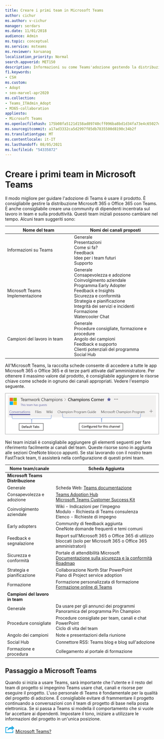 ```yaml
---
title: Creare i primi team in Microsoft Teams
author: cichur
ms.author: v-cichur
manager: serdars
ms.date: 11/01/2018
audience: Admin
ms.topic: conceptual
ms.service: msteams
ms.reviewer: karuanag
localization_priority: Normal
search.appverid: MET150
description: Informazioni su come Teams'adozione gestendo la distribuzione di Microsoft 365 o Office 365 con Teams, incluso come aggiungere le risorse chiave come schede nei canali appropriati.
f1.keywords:
- CSH
ms.custom:
- Adopt
- seo-marvel-apr2020
ms.collection:
- Teams_ITAdmin_Adopt
- M365-collaboration
appliesto:
- Microsoft Teams
ms.openlocfilehash: 175b08fa5121d158ad89740cff096ba8bd1d34fa73e4c65027def7f031e5c349
ms.sourcegitcommit: a17ad3332ca5d2997f85db7835500d8190c34b2f
ms.translationtype: MT
ms.contentlocale: it-IT
ms.lasthandoff: 08/05/2021
ms.locfileid: "54335872"
---
```

# <a name="create-your-first-teams-in-microsoft-teams"></a>Creare i primi team in Microsoft Teams

Il modo migliore per guidare l'adozione di Teams è usare il prodotto. È consigliabile gestire la distribuzione Microsoft 365 o Office 365 con Teams. È anche consigliabile creare una community di dipendenti incentrata sul lavoro in team e sulla produttività. Questi team iniziali possono cambiare nel tempo. Alcuni team suggeriti sono:

| Nome del team | Nomi dei canali proposti |
| --------- | ---------------------- |
| Informazioni su Teams | Generale</br> Presentazioni</br> Come si fa?</br>Feedback </br> Idee per i team futuri </br> Supporto |
| Microsoft Teams Implementazione | Generale <br/> Consapevolezza e adozione <br/> Coinvolgimento aziendale <br/> Programma Early Adopter <br/> Feedback e Insights <br/> Sicurezza e conformità <br/> Strategia e pianificazione <br/> Integrità dei servizi e incidenti <br/> Formazione <br/> Watercooler Chat |
| Campioni del lavoro in team | Generale <br/> Procedure consigliate, formazione e procedure <br/> Angolo dei campioni <br/> Feedback e supporto <br/> Clienti potenziali del programma <br/> Social Hub |

All'Microsoft Teams, la [](/microsoftteams/platform/concepts/tabs/tabs-overview) raccolta schede consente di accedere a tutte le app Microsoft 365 o Office 365 e di terze parti attivate dall'amministratore. Per ottenere il massimo valore dal prodotto, è consigliabile aggiungere le risorse chiave come schede in ognuno dei canali appropriati. Vedere l'esempio seguente.

![Schermata che mostra le schede predefinite e personalizzate](media/teams-adoption-tab-example.png)

Nei team iniziali è consigliabile aggiungere gli elementi seguenti per fare riferimento facilmente ai canali del team. Queste risorse sono in aggiunta alle sezioni OneNote blocco appunti. Se stai lavorando con il nostro team FastTrack team, ti assisterà nella configurazione di questi primi team. 

|Nome team/canale | Scheda Aggiunta |
|----------------- | ---------- |
| **Microsoft Teams Distribuzione** ||
| Generale | Scheda Web: [Teams documentazione](./index.yml) |
| Consapevolezza e adozione | [Teams Adoption Hub](https://aka.ms/DriveTeamsAdoption)<br/>[Microsoft Teams Customer Success Kit](https://aka.ms/TeamsCustomerSuccess)|
| Coinvolgimento aziendale | Wiki - Indicazioni per l'impegno<br/>Modulo - Richiesta di Teams consulenza<br/>Elenco - Richieste di impegno |
|Early adopters | Community di feedback aggiunta <br/> OneNote domande frequenti e temi comuni |
| Feedback e segnalazione | Report sull'Microsoft 365 o Office 365 di utilizzo bloccati (solo per Microsoft 365 o Office 365 amministratori) |
| Sicurezza e conformità | Portale di attendibilità Microsoft <br/> [Documentazione sulla sicurezza e la conformità](/office365/securitycompliance/index)<br/> [Roadmap](/office365/securitycompliance/security-roadmap) |
| Strategia e pianificazione | Collaborazione North Star PowerPoint <br/> Piano di Project service adoption |
| Formazione | Formazione personalizzata di formazione <br/> [Formazione online di Teams](https://aka.ms/TeamsTraining) |
| **Campioni del lavoro in team**|  |
| Generale | Da usare per gli annunci dei programmi <br/> Panoramica del programma Pin Champion |
| Procedure consigliate | Procedure consigliate per team, canali e chat PowerPoint <br/> Ciclo di vita del team |
| Angolo dei campioni | Note e presentazioni della riunione |
| Social Hub | Connettore RSS: Teams blog e blog sull'adozione |
| Formazione e procedura | Collegamento al portale di formazione |

## <a name="making-the-switch-to-microsoft-teams"></a>Passaggio a Microsoft Teams

Quando si inizia a usare Teams, sarà importante che l'utente e il resto del team di progetto si impegnino Teams usare chat, canali e risorse per eseguire il progetto. L'uso personale di Teams è fondamentale per la qualità del progetto di adozione. È consigliabile evitare di frammentare il progetto continuando a conversazioni con il team di progetto di base nella posta elettronica. Se si passa a Teams si modella il comportamento che si vuole far accettare ai dipendenti. Impostare il tono, iniziare a utilizzare le informazioni del progetto in un'unica posizione.  

![Icona che illustra il passaggio successivo Successivo: Quanto è pronta l'organizzazione per ](media/teams-adoption-next-icon.png) [Microsoft Teams?](teams-adoption-assess-readiness.md)